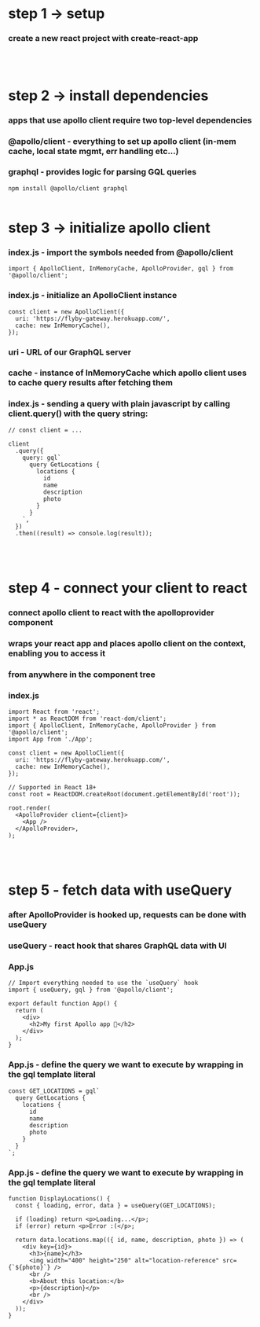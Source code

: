 # step 1 -> setup

### create a new react project with create-react-app
<br><br>

# step 2 -> install dependencies
### apps that use apollo client require two top-level dependencies
### @apollo/client - everything to set up apollo client (in-mem cache, local state mgmt, err handling etc...)
### graphql - provides logic for parsing GQL queries

`npm install @apollo/client graphql`
<br><br>

# step 3 -> initialize apollo client

### index.js - import the symbols needed from @apollo/client
```
import { ApolloClient, InMemoryCache, ApolloProvider, gql } from '@apollo/client';

```
### index.js - initialize an ApolloClient instance
```
const client = new ApolloClient({
  uri: 'https://flyby-gateway.herokuapp.com/',
  cache: new InMemoryCache(),
});
```

### uri - URL of our GraphQL server
### cache - instance of InMemoryCache which apollo client uses to cache query results after fetching them

### index.js - sending a query with plain javascript by calling client.query() with the query string:
```
// const client = ...

client
  .query({
    query: gql`
      query GetLocations {
        locations {
          id
          name
          description
          photo
        }
      }
    `,
  })
  .then((result) => console.log(result));
```

<br><br>

# step 4 - connect your client to react

### connect apollo client to react with the apolloprovider component
### wraps your react app and places apollo client on the context, enabling you to access it 
### from anywhere in the component tree

### index.js
```
import React from 'react';
import * as ReactDOM from 'react-dom/client';
import { ApolloClient, InMemoryCache, ApolloProvider } from '@apollo/client';
import App from './App';

const client = new ApolloClient({
  uri: 'https://flyby-gateway.herokuapp.com/',
  cache: new InMemoryCache(),
});

// Supported in React 18+
const root = ReactDOM.createRoot(document.getElementById('root'));

root.render(
  <ApolloProvider client={client}>
    <App />
  </ApolloProvider>,
);
```
<br><br>

# step 5 - fetch data with useQuery

### after ApolloProvider is hooked up, requests can be done with useQuery
### useQuery - react hook that shares GraphQL data with UI

### App.js

```
// Import everything needed to use the `useQuery` hook
import { useQuery, gql } from '@apollo/client';

export default function App() {
  return (
    <div>
      <h2>My first Apollo app 🚀</h2>
    </div>
  );
}
```

### App.js - define the query we want to execute by wrapping in the gql template literal
```
const GET_LOCATIONS = gql`
  query GetLocations {
    locations {
      id
      name
      description
      photo
    }
  }
`;
```

### App.js - define the query we want to execute by wrapping in the gql template literal
```
function DisplayLocations() {
  const { loading, error, data } = useQuery(GET_LOCATIONS);

  if (loading) return <p>Loading...</p>;
  if (error) return <p>Error :(</p>;

  return data.locations.map(({ id, name, description, photo }) => (
    <div key={id}>
      <h3>{name}</h3>
      <img width="400" height="250" alt="location-reference" src={`${photo}`} />
      <br />
      <b>About this location:</b>
      <p>{description}</p>
      <br />
    </div>
  ));
}
```

<br><br>